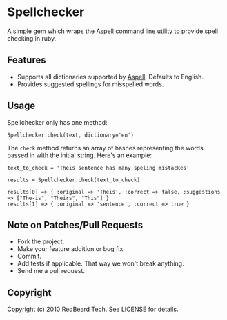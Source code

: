 # Spellchecker

A simple gem which wraps the Aspell command line utility to provide spell checking in ruby.

## Features

  * Supports all dictionaries supported by [Aspell](ftp://ftp.gnu.org/gnu/aspell/dict/0index.html). Defaults to English.
  * Provides suggested spellings for misspelled words.

## Usage

Spellchecker only has one method:

    Spellchecker.check(text, dictionary='en')

The `check` method returns an array of hashes representing the words passed in with the initial string. Here's an example:

    text_to_check = 'Theis sentence has many speling mistackes'
    
    results = Spellchecker.check(text_to_check)
    
    results[0] => { :original => 'Theis', :correct => false, :suggestions => ["The-is", "Theirs", "This"] }
    results[1] => { :original => 'sentence', :correct => true }

## Note on Patches/Pull Requests
 
  * Fork the project.
  * Make your feature addition or bug fix.
  * Commit.
  * Add tests if applicable. That way we won't break anything.
  * Send me a pull request.
  
## Copyright

Copyright (c) 2010 RedBeard Tech. See LICENSE for details.